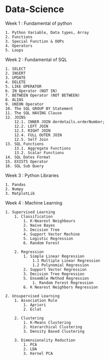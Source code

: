 # Data-Science

Week 1 : Fundamental of python 
	
	1. Python Variable, Data types, Array
	2. Functions
	3. Special Function & OOPs
	4. Operators
	5. Loops

Week 2 : Fundamental of SQL 
	
	1. SELECT 
	2. INSERT 
	3. UPDATE 
	4. DELETE 
	5. LIKE OPERATOR 
	6. IN Operator (NOT IN) 
	7. BETWEEN Operator (NOT BETWEEN) 
	8. ALIAS 
	9. UNION Operator 
	10. The SQL GROUP BY Statement 
	11. The SQL HAVING Clause 
	12. JOINS 
		12.1. INNER JOIN derdetails.orderNumber;
		12.2. LEFT JOIN 
		12.3. RIGHT JOIN 
		12.4. FULL OUTER JOIN 
		12.5. Self Join 
	13. SQL Functions 
		13.1. Aggregate Functions 
		13.2. Scalar Functions 
	14. SQL Dates Format 
	15. EXISTS Operator 
	16. SQL Sub Query 
	
Week 3 : Python Libraries

	1. Pandas
	2. Numpy
	3. MatplotLib

Week 4 : Machine Learning

	1. Supervised Learning
		1. Classification
			1. K-Nearest Neighbours
			2. Naive Bayes
			3. Decision Tree
			4. Support Vector Machine
			5. Logistic Regression
			6. Random Forest

		2. Regression
			1. Simple Linear Regression
				1.1 Multiple Linear Regression
				1.2 Polynomial Regression
			2. Support Vector Regression
			3. Decision Tree Regression
			5. Ensemble Method Regression
				1. Random Forest Regression
			6. K Nearest Neighbors Regression
		
	2. Unsupervised Learning
		1. Association Rule
			1. Apriori
			2. Eclat
			
		2. Clustering
			1. K-Means Clustering
			2. Hierarchical Clustering
			3. Density Based Clustering
			
		3. Dimensionality Reduction
			1. PCA
			2. LDA
			3. Kernel PCA
